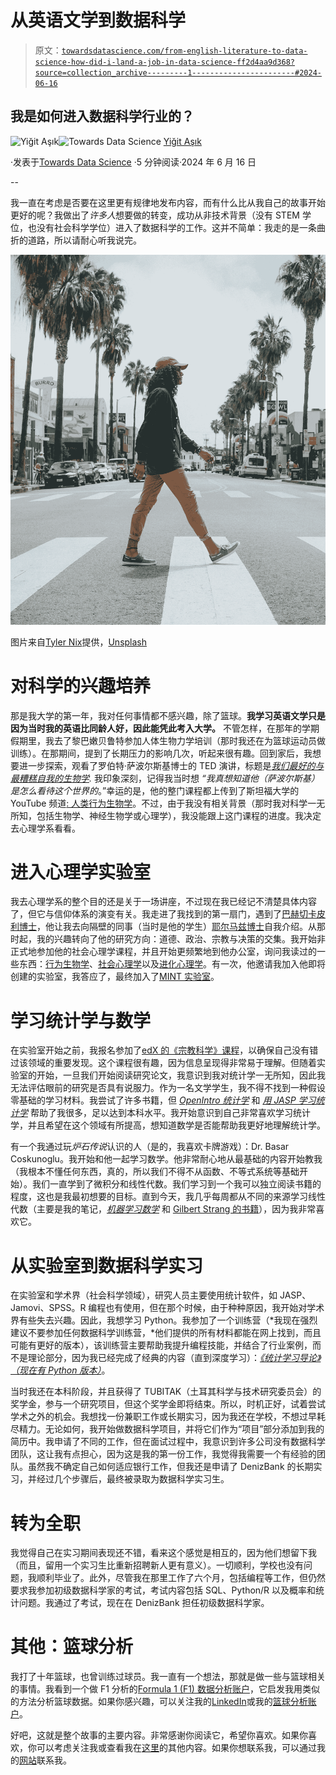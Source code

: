 # 从英语文学到数据科学

> 原文：[`towardsdatascience.com/from-english-literature-to-data-science-how-did-i-land-a-job-in-data-science-ff2d4aa9d368?source=collection_archive---------1-----------------------#2024-06-16`](https://towardsdatascience.com/from-english-literature-to-data-science-how-did-i-land-a-job-in-data-science-ff2d4aa9d368?source=collection_archive---------1-----------------------#2024-06-16)

## 我是如何进入数据科学行业的？

[](https://medium.com/@yigas?source=post_page---byline--ff2d4aa9d368--------------------------------)![Yiğit Aşık](https://medium.com/@yigas?source=post_page---byline--ff2d4aa9d368--------------------------------)[](https://towardsdatascience.com/?source=post_page---byline--ff2d4aa9d368--------------------------------)![Towards Data Science](https://towardsdatascience.com/?source=post_page---byline--ff2d4aa9d368--------------------------------) [Yiğit Aşık](https://medium.com/@yigas?source=post_page---byline--ff2d4aa9d368--------------------------------)

·发表于[Towards Data Science](https://towardsdatascience.com/?source=post_page---byline--ff2d4aa9d368--------------------------------) ·5 分钟阅读·2024 年 6 月 16 日

--

我一直在考虑是否要在这里更有规律地发布内容，而有什么比从我自己的故事开始更好的呢？我做出了*许多人*想要做的转变，成功从非技术背景（没有 STEM 学位，也没有社会科学学位）进入了数据科学的工作。这并不简单：我走的是一条曲折的道路，所以请耐心听我说完。

![](img/d5db90f6c63493ef32c495548f5ffec7.png)

图片来自[Tyler Nix](https://unsplash.com/@nixcreative?utm_content=creditCopyText&utm_medium=referral&utm_source=unsplash)提供，[Unsplash](https://unsplash.com/photos/man-wearing-red-cap-crossing-street-VZEj0iepzKA?utm_content=creditCopyText&utm_medium=referral&utm_source=unsplash)

# 对科学的兴趣培养

那是我大学的第一年，我对任何事情都不感兴趣，除了篮球。**我学习英语文学只是因为当时我的英语比同龄人好，因此能凭此考入大学。** 不管怎样，在那年的学期假期里，我去了黎巴嫩贝鲁特参加人体生物力学培训（那时我还在为篮球运动员做训练）。在那期间，提到了长期压力的影响几次，听起来很有趣。回到家后，我想要进一步探索，观看了罗伯特·萨波尔斯基博士的 TED 演讲，标题是[*我们最好的与最糟糕自我的生物学*](https://youtu.be/ORthzIOEf30?si=_b2pNgN-JvPm35UA)*.* 我印象深刻，记得我当时想 *“我真想知道他（萨波尔斯基）是怎么看待这个世界的*。”幸运的是，他的整门课程都上传到了斯坦福大学的 YouTube 频道[: 人类行为生物学](https://www.youtube.com/playlist?list=PL848F2368C90DDC3D)。不过，由于我没有相关背景（那时我对科学一无所知，包括生物学、神经生物学或心理学），我没能跟上这门课程的进度。我决定去心理学系看看。

# 进入心理学实验室

我去心理学系的整个目的还是关于一场讲座，不过现在我已经记不清楚具体内容了，但它与信仰体系的演变有关。我走进了我找到的第一扇门，遇到了[巴赫切卡皮利博士](https://www.moralintuitionslab.com/member-affiliates/hasan-g.-bahçekapılı)，他让我去向隔壁的同事（当时是他的学生）[耶尔马兹博士](https://www.moralintuitionslab.com/leaders)自我介绍。从那时起，我的兴趣转向了他的研究方向：道德、政治、宗教与决策的交集。我开始非正式地参加他的社会心理学课程，并且开始更频繁地到他办公室，询问我读过的一些东西：[行为生物学](https://www.amazon.com/Behave-Biology-Humans-Best-Worst/dp/1594205078)、[社会心理学](https://www.pearson.com/en-us/subject-catalog/p/social-psychology/P200000006448)以及[进化心理学](https://www.amazon.com/Evolutionary-Psychology-New-Science-Mind/dp/0205992129)。有一次，他邀请我加入他即将创建的实验室，我答应了，最终加入了[MINT 实验室](https://www.moralintuitionslab.com)。

# 学习统计学与数学

在实验室开始之前，我报名参加了[edX 的《宗教科学》课程](https://www.edx.org/learn/humanities/university-of-british-columbia-the-science-of-religion)，以确保自己没有错过该领域的重要发现。这个课程很有趣，因为信息呈现得非常易于理解。但随着实验室的开始，一旦我们开始阅读研究论文，我意识到我对统计学一无所知，因此我无法评估眼前的研究是否具有说服力。作为一名文学学生，我不得不找到一种假设零基础的学习材料。我尝试了许多书籍，但 [*OpenIntro 统计学*](https://www.openintro.org/book/stat/) 和 [*用 JASP 学习统计学*](https://tomfaulkenberry.github.io/JASPbook/index.html) 帮助了我很多，足以达到本科水平。我开始意识到自己非常喜欢学习统计学，并且希望在这个领域有所提高，想知道数学是否能帮助我更好地理解统计学。

有一个我通过玩*炉石传说*认识的人（是的，我喜欢卡牌游戏）：Dr. Basar Coskunoglu。我开始和他一起学习数学。他非常耐心地从最基础的内容开始教我（我根本不懂任何东西，真的，所以我们不得不从函数、不等式系统等基础开始）。我们一直学到了微积分和线性代数。我们学习到一个我可以独立阅读书籍的程度，这也是我最初想要的目标。直到今天，我几乎每周都从不同的来源学习线性代数（主要是我的笔记，[*机器学习数学*](https://mml-book.github.io/) 和 [Gilbert Strang 的书籍](https://www.amazon.com/Linear-Gilbert-Strang-Algebra/s?rh=n%3A13899%2Cp_lbr_one_browse-bin%3AGilbert+Strang)），因为我非常喜欢它。

# 从实验室到数据科学实习

在实验室和学术界（社会科学领域），研究人员主要使用统计软件，如 JASP、Jamovi、SPSS。R 编程也有使用，但在那个时候，由于种种原因，我开始对学术界有些失去兴趣。因此，我想学习 Python。我参加了一个训练营（*我现在强烈建议不要参加任何数据科学训练营，*他们提供的所有材料都能在网上找到，而且可能有更好的版本），该训练营主要帮助我提升编程技能，并结合了行业案例，而不是理论部分，因为我已经完成了经典的内容（直到深度学习）：[*《统计学习导论》（现在有 Python 版本）*](https://www.statlearning.com/)。

当时我还在本科阶段，并且获得了 TUBITAK（土耳其科学与技术研究委员会）的奖学金，参与一个研究项目，但这个奖学金即将结束。所以，时机正好，试着尝试学术之外的机会。我想找一份兼职工作或长期实习，因为我还在学校，不想过早耗尽精力。无论如何，我开始做数据科学项目，并将它们作为“项目”部分添加到我的简历中。我申请了不同的工作，但在面试过程中，我意识到许多公司没有数据科学团队，这让我有点担心，因为这是我的第一份工作，我觉得我需要一个有经验的团队。虽然我不确定自己如何适应银行工作，但我还是申请了 DenizBank 的长期实习，并经过几个步骤后，最终被录取为数据科学实习生。

# 转为全职

我觉得自己在实习期间表现还不错，看来这个感觉是相互的，因为他们想留下我（而且，留用一个实习生比重新招聘新人更有意义）。一切顺利，学校也没有问题，我顺利毕业了。此外，尽管我在那里工作了六个月，包括编程等工作，但仍然要求我参加初级数据科学家的考试，考试内容包括 SQL、Python/R 以及概率和统计问题。我通过了考试，现在在 DenizBank 担任初级数据科学家。

# 其他：篮球分析

我打了十年篮球，也曾训练过球员。我一直有一个想法，那就是做一些与篮球相关的事情。我看到一个做 F1 分析的[Formula 1 (F1) 数据分析账户](https://linktr.ee/fdataanalysis)，它启发我用类似的方法分析篮球数据。如果你感兴趣，可以关注我的[LinkedIn](https://www.linkedin.com/in/yigitasik/)或我的[篮球分析账户](https://www.instagram.com/hooplytics)。

好吧，这就是整个故事的主要内容。非常感谢你阅读它，希望你喜欢。如果你喜欢，你可以考虑关注我或查看我在[这里](https://www.my-2-cents.net)的其他内容。如果你想联系我，可以通过我的[网站](https://www.yigas.net)联系我。
